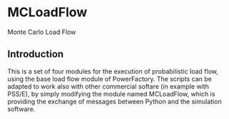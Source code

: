 # MCLoadFlow
Monte Carlo Load Flow
## Introduction
This is a set of four modules for the execution of probabilistic load flow, using the base load flow module of PowerFactory.
The scripts can be adapted to work also with other commercial softare (in example with PSS/E), by simply modifying the module named MCLoadFlow, which is providing the exchange of messages between Python and the simulation software.
